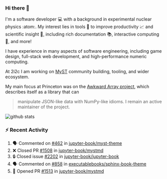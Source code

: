 ### Hi there 👋 

I'm a software developer 💻 with a background in experimental nuclear physics :atom:. My interest lies in tools :wrench: to improve productivity :chart_with_upwards_trend: and scientific insight :telescope:, including rich documentation 📚, interactive computing 🧮, and more! 

I have experience in many aspects of software engineering, including game design, full-stack web development, and high-performance numeric computing. 

At 2i2c I am working on [MyST](https://github.com/jupyter-book/mystmd) community building, tooling, and wider ecosystem. 

My main focus at Princeton was on the [Awkward Array project](awkward-array.org/), which describes itself as a library that can 
> manipulate JSON-like data with NumPy-like idioms. I remain an active maintainer of the project. 

![github stats](https://github-readme-stats.vercel.app/api?username=agoose77&show_icons=true&hide_rank=true&hide_title=true&bg_color=30,e76445,904e95&text_color=efe3ec&icon_color=efe3ec)
<!--
**agoose77/agoose77** is a ✨ _special_ ✨ repository because its `README.md` (this file) appears on your GitHub profile.

Here are some ideas to get you started:

- 🔭 I’m currently working on ...
- 🌱 I’m currently learning ...
- 👯 I’m looking to collaborate on ...
- 🤔 I’m looking for help with ...
- 💬 Ask me about ...
- 📫 How to reach me: ...
- 😄 Pronouns: ...
- ⚡ Fun fact: ...
-->

### :zap: Recent Activity

<!--START_SECTION:activity-->
1. 🗣 Commented on [#462](https://github.com/jupyter-book/myst-theme/issues/462#issuecomment-2332553786) in [jupyter-book/myst-theme](https://github.com/jupyter-book/myst-theme)
2. ❌ Closed PR [#1508](https://github.com/jupyter-book/mystmd/pull/1508) in [jupyter-book/mystmd](https://github.com/jupyter-book/mystmd)
3. 🔒 Closed issue [#2202](https://github.com/jupyter-book/jupyter-book/issues/2202) in [jupyter-book/jupyter-book](https://github.com/jupyter-book/jupyter-book)
4. 🗣 Commented on [#858](https://github.com/executablebooks/sphinx-book-theme/issues/858#issuecomment-2330828886) in [executablebooks/sphinx-book-theme](https://github.com/executablebooks/sphinx-book-theme)
5. 💪 Opened PR [#1513](https://github.com/jupyter-book/mystmd/pull/1513) in [jupyter-book/mystmd](https://github.com/jupyter-book/mystmd)
<!--END_SECTION:activity-->

